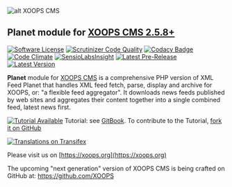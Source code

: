 ![alt XOOPS CMS](https://xoops.org/images/logoXoops4GithubRepository.png)
## Planet module for  [XOOPS CMS 2.5.8+](https://xoops.org)
[![Software License](https://img.shields.io/badge/license-GPL-brightgreen.svg?style=flat)](LICENSE)
[![Scrutinizer Code Quality](https://img.shields.io/scrutinizer/g/mambax7/planet.svg?style=flat)](https://scrutinizer-ci.com/g/mambax7/planet/?branch=master)
[![Codacy Badge](https://api.codacy.com/project/badge/grade/2d27c0023ee54f0b9ba2b5d17a68b2a5)](https://www.codacy.com/app/mambax7/planet)
[![Code Climate](https://img.shields.io/codeclimate/github/mambax7/planet.svg?style=flat)](https://codeclimate.com/github/mambax7/planet)
[![SensioLabsInsight](https://insight.sensiolabs.com/projects/9bf7be2a-b018-4d4c-899a-f0d32798d7f2/mini.png)](https://insight.sensiolabs.com/projects/9bf7be2a-b018-4d4c-899a-f0d32798d7f2)
[![Latest Pre-Release](https://img.shields.io/github/tag/XoopsModules25x/planet.svg?style=flat)](https://github.com/XoopsModules25x/planet/tags/)
[![Latest Version](https://img.shields.io/github/release/XoopsModules25x/planet.svg?style=flat)](https://github.com/XoopsModules25x/planet/releases/)

**Planet** module for [XOOPS CMS](https://xoops.org) is a comprehensive PHP version of XML Feed Planet that handles XML feed fetch, 
parse, display and archive for XOOPS, or: "a flexible feed aggregator". It downloads news feeds published by web sites 
and aggregates their content together into a single combined feed, latest news first.

[![Tutorial Available](https://xoops.org/images/tutorial-available-blue.svg)](https://www.gitbook.com/book/xoops/planet-tutorial/) Tutorial: see [GitBook](https://www.gitbook.com/book/xoops/planet-tutorial/).
To contribute to the Tutorial, [fork it on GitHub](https://github.com/XoopsDocs/planet-tutorial)

[![Translations on Transifex](https://xoops.org/images/translations-transifex-blue.svg)](https://www.transifex.com/xoops)

Please visit us on  [https://xoops.org](https://xoops.org)

The upcoming "next generation" version of XOOPS CMS is being crafted on GitHub at: https://github.com/XOOPS
